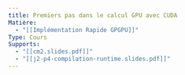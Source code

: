 ```yaml
---
title: Premiers pas dans le calcul GPU avec CUDA
Matière:
  - "[[Implémentation Rapide GPGPU]]"
Type: Cours
Supports:
  - "[[cm2.slides.pdf]]"
  - "[[j2-p4-compilation-runtime.slides.pdf]]"
---
```

